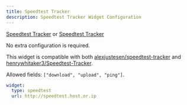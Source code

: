 ```yaml
---
title: Speedtest Tracker
description: Speedtest Tracker Widget Configuration
---
```


[Speedtest Tracker](https://github.com/alexjustesen/speedtest-tracker) or
[Speedtest Tracker](https://github.com/henrywhitaker3/Speedtest-Tracker)

No extra configuration is required.

This widget is compatible with both [alexjustesen/speedtest-tracker](https://github.com/alexjustesen/speedtest-tracker) and [henrywhitaker3/Speedtest-Tracker](https://github.com/henrywhitaker3/Speedtest-Tracker).

Allowed fields: `["download", "upload", "ping"]`.

```yaml
widget:
  type: speedtest
  url: http://speedtest.host.or.ip
```
